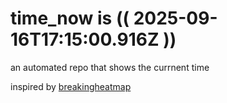 # time_now is (( 2025-09-16T17:15:00.916Z ))

an automated repo that shows the currnent time

inspired by [breakingheatmap](https://github.com/breakingheatmap/breakingheatmap)